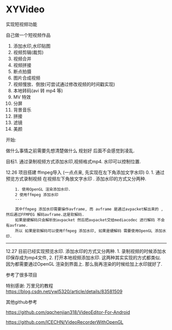# XYVideo
实现短视频功能


自己做一个短视频作品


1. 添加水印,水印贴图
2. 视频剪辑(裁剪)
3. 视频合并
4. 视频拼接
5. 断点拍摄
6. 图片合成视频
7. 视频慢放、倒放(可尝试通过修改视频的时间戳实现)
8. 本地转码(avi 转 mp4 等)
9. MV 特效
10. 分屏
11. 背景音乐
12. 拼接
13. 滤镜
14. 美颜


开始:

做什么事情之前需要先想清楚做什么 规划好 后面不会感觉到凌乱.

目标1. 通过录制视频方式添加水印,视频格式mp4. 水印可以控制位置.

12.26 项目搭建 ffmpeg导入  (一点点来, 先实现在左下角添加文字水印)
    0.
    1. 通过预览方式录制视频 在视频左下角放文字水印 .
        添加水印的方式又分两种.

        1. 使用OpenGL 渲染添加水印.
        2 使用ffmpeg 添加水印
        ---

        其中ffmpeg 添加水印需要操作avframe, 而 avframe 是通过avpacket解出来的 ,然后通过FFMPEG 解码avframe.这是软解码.
        如果是硬解码只会解析到avpacket 然后把avpacket交给mediacodec 进行解码 不会有avframe.
        所以 如果是软解码可以使用ffmpeg 添加水印, 如果是硬解码 需要使用OpenGL 添加水印.
---
12.27  目前已经实现预览水印.  添加水印的方式又分两种.
        1. 录制视频的时候添加水印保存成为mp4文件,
        2. 打开本地视频添加水印.
       这两种其实实现的方式都类似. 因为都需要通过OpenGL 渲染到界面上. 那么我再渲染的时候给加上水印就好了.



参考了很多项目

特别感谢: 万里兄的教程   https://blog.csdn.net/ywl5320/article/details/83581509

其他github参考

https://github.com/qqchenjian318/VideoEditor-For-Android

https://github.com/ICECHN/VideoRecorderWithOpenGL
